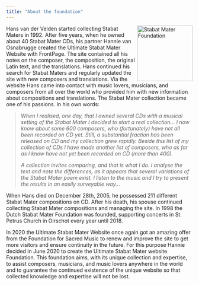 ```yaml
---
title: "About the foundation"
---
```


<img src="https://stabatmater.info/wp-content/uploads/2015/02/Hans.jpg" alt="Stabat Mater Foundation" width="150" align="right">

Hans van der Velden started collecting Stabat Maters in 1992. After five years, when he owned about 40 Stabat Mater CDs, his partner Hannie van Osnabrugge created the Ultimate Stabat Mater Website with FrontPage. The site contained all his notes on the composer, the composition, the original Latin text, and the translations. Hans continued his search for Stabat Maters and regularly updated the site with new composers and translations. Via the website Hans came into contact with music lovers, musicians, and composers from all over the world who provided him with new information about compositions and translations. The Stabat Mater collection became one of his passions. In his own words:

> *When I realised, one day, that I owned several CDs with a musical setting of the Stabat Mater I decided to start a real collection... I now know about some 600 composers, who (fortunately) have not all been recorded on CD yet. Still, a substantial fraction has been released on CD and my collection grew rapidly. Beside this list of my collection of CDs I have made another list of composers, who as far as I know have not yet been recorded on CD (more than 400).* 
>
> *A collection invites comparing, and that is what I do. I analyse the text and note the differences, as it appears that several variations of the Stabat Mater poem exist. I listen to the music and I try to present the results in an easily surveyable way...*

When Hans died on December 28th, 2005, he possessed 211 different Stabat Mater compositions on CD. After his death, his spouse continued collecting Stabat Mater compositions and managing the site. In 1998 the Dutch Stabat Mater Foundation was founded, supporting concerts in St. Petrus Church in Oirschot every year until 2018.

In 2020 the Ultimate Stabat Mater Website once again got an amazing offer from the Foundation for Sacred Music to renew and improve the site to get more visitors and ensure continuity in the future. For this purpose Hannie decided in June 2020 to create the Ultimate Stabat Mater website Foundation. This foundation aims, with its unique collection and expertise, to assist composers, musicians, and music lovers anywhere in the world and to guarantee the continued existence of the unique website so that collected knowledge and expertise will not be lost.

